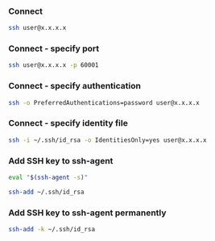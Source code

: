 ### Connect
```bash
ssh user@x.x.x.x
```

### Connect - specify port
```bash
ssh user@x.x.x.x -p 60001
```

### Connect - specify authentication
```bash
ssh -o PreferredAuthentications=password user@x.x.x.x
```

### Connect - specify identity file
```bash
ssh -i ~/.ssh/id_rsa -o IdentitiesOnly=yes user@x.x.x.x
```

### Add SSH key to ssh-agent
```bash
eval "$(ssh-agent -s)"
```

```bash
ssh-add ~/.ssh/id_rsa
```

### Add SSH key to ssh-agent permanently
```bash
ssh-add -k ~/.ssh/id_rsa
```
